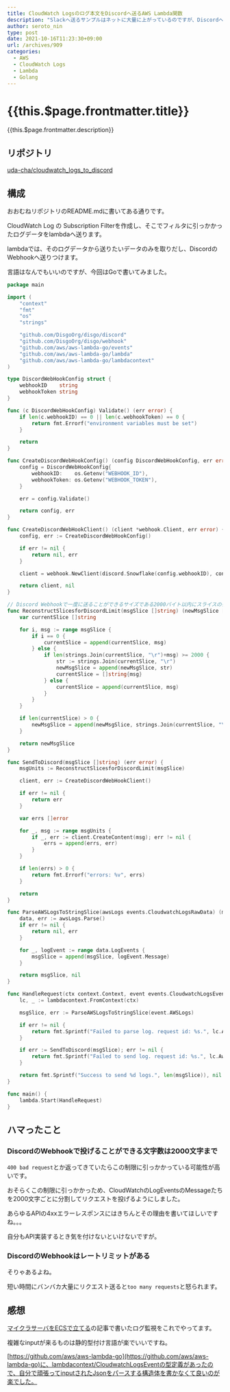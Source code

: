 ```yaml
---
title: CloudWatch Logsのログ本文をDiscordへ送るAWS Lambda関数
description: "Slackへ送るサンプルはネットに大量に上がっているのですが、Discordへ送る例がネットに転がってなかったのでメモ。"
author: seroto_nin
type: post
date: 2021-10-16T11:23:30+09:00
url: /archives/909
categories:
  - AWS
  - CloudWatch Logs
  - Lambda
  - Golang
---
```


# {{this.$page.frontmatter.title}}

<Date/><CategoriesPerPost/>

{{this.$page.frontmatter.description}}

<!--more-->

## リポジトリ

[uda-cha/cloudwatch_logs_to_discord](https://github.com/uda-cha/cloudwatch_logs_to_discord)

## 構成

おおむねリポジトリのREADME.mdに書いてある通りです。

CloudWatch Log の Subscription Filterを作成し、そこでフィルタに引っかかったログデータをlambdaへ送ります。

lambdaでは、そのログデータから送りたいデータのみを取りだし、DiscordのWebhookへ送りつけます。

言語はなんでもいいのですが、今回はGoで書いてみました。

```go
package main

import (
	"context"
	"fmt"
	"os"
	"strings"

	"github.com/DisgoOrg/disgo/discord"
	"github.com/DisgoOrg/disgo/webhook"
	"github.com/aws/aws-lambda-go/events"
	"github.com/aws/aws-lambda-go/lambda"
	"github.com/aws/aws-lambda-go/lambdacontext"
)

type DiscordWebHookConfig struct {
	webhookID    string
	webhookToken string
}

func (c DiscordWebHookConfig) Validate() (err error) {
	if len(c.webhookID) == 0 || len(c.webhookToken) == 0 {
		return fmt.Errorf("environment variables must be set")
	}

	return
}

func CreateDiscordWebHookConfig() (config DiscordWebHookConfig, err error) {
	config = DiscordWebHookConfig{
		webhookID:    os.Getenv("WEBHOOK_ID"),
		webhookToken: os.Getenv("WEBHOOK_TOKEN"),
	}

	err = config.Validate()

	return config, err
}

func CreateDiscordWebHookClient() (client *webhook.Client, err error) {
	config, err := CreateDiscordWebHookConfig()

	if err != nil {
		return nil, err
	}

	client = webhook.NewClient(discord.Snowflake(config.webhookID), config.webhookToken)

	return client, nil
}

// Discord Webhookで一度に送ることができるサイズである2000バイト以内にスライスの各要素を再構築する
func ReconstructSlicesforDiscordLimit(msgSlice []string) (newMsgSlice []string) {
	var currentSlice []string

	for i, msg := range msgSlice {
		if i == 0 {
			currentSlice = append(currentSlice, msg)
		} else {
			if len(strings.Join(currentSlice, "\r")+msg) >= 2000 {
				str := strings.Join(currentSlice, "\r")
				newMsgSlice = append(newMsgSlice, str)
				currentSlice = []string{msg}
			} else {
				currentSlice = append(currentSlice, msg)
			}
		}
	}

	if len(currentSlice) > 0 {
		newMsgSlice = append(newMsgSlice, strings.Join(currentSlice, "\r"))
	}

	return newMsgSlice
}

func SendToDiscord(msgSlice []string) (err error) {
	msgUnits := ReconstructSlicesforDiscordLimit(msgSlice)

	client, err := CreateDiscordWebHookClient()

	if err != nil {
		return err
	}

	var errs []error

	for _, msg := range msgUnits {
		if _, err := client.CreateContent(msg); err != nil {
			errs = append(errs, err)
		}
	}

	if len(errs) > 0 {
		return fmt.Errorf("errors: %v", errs)
	}

	return
}

func ParseAWSLogsToStringSlice(awsLogs events.CloudwatchLogsRawData) (msgSlice []string, err error) {
	data, err := awsLogs.Parse()
	if err != nil {
		return nil, err
	}

	for _, logEvent := range data.LogEvents {
		msgSlice = append(msgSlice, logEvent.Message)
	}

	return msgSlice, nil
}

func HandleRequest(ctx context.Context, event events.CloudwatchLogsEvent) (string, error) {
	lc, _ := lambdacontext.FromContext(ctx)

	msgSlice, err := ParseAWSLogsToStringSlice(event.AWSLogs)

	if err != nil {
		return fmt.Sprintf("Failed to parse log. request id: %s.", lc.AwsRequestID), err
	}

	if err := SendToDiscord(msgSlice); err != nil {
		return fmt.Sprintf("Failed to send log. request id: %s.", lc.AwsRequestID), err
	}

	return fmt.Sprintf("Success to send %d logs.", len(msgSlice)), nil
}

func main() {
	lambda.Start(HandleRequest)
}
```

## ハマったこと

### DiscordのWebhookで投げることができる文字数は2000文字まで

`400 bad request`とか返ってきていたらこの制限に引っかかっている可能性が高いです。

おそらくこの制限に引っかかっため、CloudWatchのLogEventsのMessageたちを2000文字ごとに分割してリクエストを投げるようにしました。

あらゆるAPIの4xxエラーレスポンスにはきちんとその理由を書いてほしいですね。。。

自分もAPI実装するとき気を付けないといけないですが。

### DiscordのWebhookはレートリミットがある

そりゃあるよね。

短い時間にバンバカ大量にリクエスト送ると`too many requests`と怒られます。

## 感想

[マイクラサーバをECSで立てる](https://www.serotoninpower.club/archives/903/)の記事で書いたログ監視をこれでやってます。

複雑なinputが来るものは静的型付け言語が楽でいいですね。

[https://github.com/aws/aws-lambda-go](https://github.com/aws/aws-lambda-go)に、lambdacontext/CloudwatchLogsEventの型定義があったので、自分で頑張ってinputされたJsonをパースする構造体を書かなくて良いのが楽でした。

<Comments />
